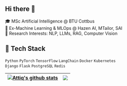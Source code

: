 ## Hi there 👋

🎓 MSc Artificial Intelligence @ BTU Cottbus  
💼 Ex-Machine Learning & MLOps @ Hazen AI, MTailor, SAI  
🔬 Research Interests: NLP, LLMs, RAG, Computer Vision


## 🧰 Tech Stack
`Python` `PyTorch` `TensorFlow` `LangChain` `Docker` `Kubernetes`  
`Django` `Flask` `PostgreSQL` `Redis`




| <a href="https://github.com/hattiq/github-readme-stats"><img align="center" src="https://github-readme-stats.vercel.app/api?username=attiq&show_icons=true&include_all_commits=true&theme=buefy&hide_border=true" alt="Attiq's github stats" /></a> | <a href="https://github.com/anuraghazra/github-readme-stats"><img align="center" src="https://github-readme-stats.vercel.app/api/top-langs/?username=hattiq&layout=compact&theme=buefy&hide_border=true" /></a> |
| ------------- | ------------- |



<!--
**hattiq/hattiq** is a ✨ _special_ ✨ repository because its `README.md` (this file) appears on your GitHub profile.

Here are some ideas to get you started:

- 🔭 I’m currently working on ...
- 🌱 I’m currently learning ...
- 👯 I’m looking to collaborate on ...
- 🤔 I’m looking for help with ...
- 💬 Ask me about ...
- 📫 How to reach me: ...
- 😄 Pronouns: ...
- ⚡ Fun fact: ...
-->
